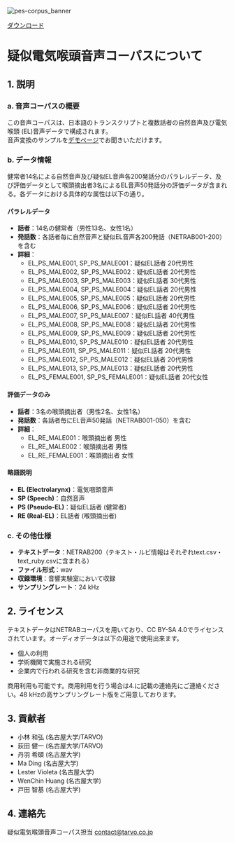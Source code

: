 ![pes-corpus_banner](https://github.com/user-attachments/assets/18279e04-2fdd-4a72-884f-e869506a5a6b)

[ダウンロード](https://drive.google.com/file/d/12pyzritu5ulHR0mX66kjGih-Zf8BrZ2Q/view?usp=sharing)

# 疑似電気喉頭音声コーパスについて

## 1. 説明

### a. 音声コーパスの概要
この音声コーパスは、日本語のトランスクリプトと複数話者の自然音声及び電気喉頭 (EL)音声データで構成されます。  
音声変換のサンプルを[デモページ](https://unilight.github.io/Publication-Demos/publications/asj2024autumn-pesc/index.html)でお聞きいただけます。

### b. データ情報
健常者14名による自然音声及び疑似EL音声各200発話分のパラレルデータ、及び評価データとして喉頭摘出者3名によるEL音声50発話分の評価データが含まれる。各データにおける具体的な属性は以下の通り。

#### パラレルデータ
- **話者**：14名の健常者（男性13名、女性1名）
- **発話数**：各話者毎に自然音声と疑似EL音声各200発話（NETRAB001-200）を含む
- **詳細**：
    - EL_PS_MALE001, SP_PS_MALE001：疑似EL話者 20代男性
    - EL_PS_MALE002, SP_PS_MALE002：疑似EL話者 20代男性
    - EL_PS_MALE003, SP_PS_MALE003：疑似EL話者 30代男性
    - EL_PS_MALE004, SP_PS_MALE004：疑似EL話者 20代男性
    - EL_PS_MALE005, SP_PS_MALE005：疑似EL話者 20代男性
    - EL_PS_MALE006, SP_PS_MALE006：疑似EL話者 20代男性
    - EL_PS_MALE007, SP_PS_MALE007：疑似EL話者 40代男性
    - EL_PS_MALE008, SP_PS_MALE008：疑似EL話者 20代男性
    - EL_PS_MALE009, SP_PS_MALE009：疑似EL話者 20代男性
    - EL_PS_MALE010, SP_PS_MALE010：疑似EL話者 20代男性
    - EL_PS_MALE011, SP_PS_MALE011：疑似EL話者 20代男性
    - EL_PS_MALE012, SP_PS_MALE012：疑似EL話者 20代男性
    - EL_PS_MALE013, SP_PS_MALE013：疑似EL話者 20代男性
    - EL_PS_FEMALE001, SP_PS_FEMALE001：疑似EL話者 20代女性

#### 評価データのみ
- **話者**：3名の喉頭摘出者（男性2名、女性1名）
- **発話数**：各話者毎にEL音声50発話（NETRAB001-050）を含む
- **詳細**：
    - EL_RE_MALE001：喉頭摘出者 男性
    - EL_RE_MALE002：喉頭摘出者 男性
    - EL_RE_FEMALE001：喉頭摘出者 女性

#### 略語説明
- **EL (Electrolarynx)**：電気咽頭音声
- **SP (Speech)**：自然音声
- **PS (Pseudo-EL)**：疑似EL話者 (健常者)
- **RE (Real-EL)**：EL話者 (喉頭摘出者)

### c. その他仕様
- **テキストデータ**：NETRAB200（テキスト・ルビ情報はそれぞれtext.csv・text_ruby.csvに含まれる）
- **ファイル形式**：wav
- **収録環境**：音響実験室において収録
- **サンプリングレート**：24 kHz

## 2. ライセンス
テキストデータはNETRABコーパスを用いており、CC BY-SA 4.0でライセンスされています。オーディオデータは以下の用途で使用出来ます。
- 個人の利用
- 学術機関で実施される研究
- 企業内で行われる研究を含む非商業的な研究

商用利用も可能です。商用利用を行う場合は4.に記載の連絡先にご連絡ください。48 kHzの高サンプリングレート版をご用意しております。

## 3. 貢献者
- 小林 和弘 (名古屋大学/TARVO)
- 荻田 健一 (名古屋大学/TARVO)
- 丹羽 希碩 (名古屋大学)
- Ma Ding (名古屋大学)
- Lester Violeta (名古屋大学)
- WenChin Huang (名古屋大学)
- 戸田 智基 (名古屋大学)

## 4. 連絡先
疑似電気喉頭音声コーパス担当 contact@tarvo.co.jp
